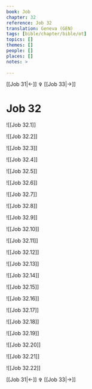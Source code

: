 ```yaml
---
book: Job
chapter: 32
reference: Job 32
translation: Geneva (GEN)
tags: [bible/chapter/bible/ot]
topics: []
themes: []
people: []
places: []
notes: >
  
---
```


[[Job 31|<-]] ✞ [[Job 33|->]]

# Job 32

![[Job 32.1]]

![[Job 32.2]]

![[Job 32.3]]

![[Job 32.4]]

![[Job 32.5]]

![[Job 32.6]]

![[Job 32.7]]

![[Job 32.8]]

![[Job 32.9]]

![[Job 32.10]]

![[Job 32.11]]

![[Job 32.12]]

![[Job 32.13]]

![[Job 32.14]]

![[Job 32.15]]

![[Job 32.16]]

![[Job 32.17]]

![[Job 32.18]]

![[Job 32.19]]

![[Job 32.20]]

![[Job 32.21]]

![[Job 32.22]]

[[Job 31|<-]] ✞ [[Job 33|->]]
